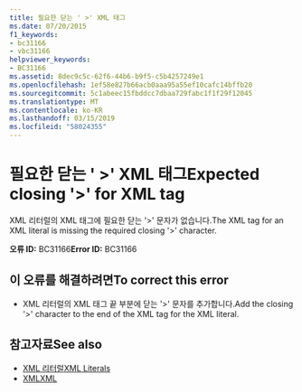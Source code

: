 ```yaml
---
title: 필요한 닫는 ' >' XML 태그
ms.date: 07/20/2015
f1_keywords:
- bc31166
- vbc31166
helpviewer_keywords:
- BC31166
ms.assetid: 8dec9c5c-62f6-44b6-b9f5-c5b4257249e1
ms.openlocfilehash: 1ef58e827b66acb0aaa95a55ef10cafc14bffb20
ms.sourcegitcommit: 5c1abeec15fbddcc7dbaa729fabc1f1f29f12045
ms.translationtype: MT
ms.contentlocale: ko-KR
ms.lasthandoff: 03/15/2019
ms.locfileid: "58024355"
---
```

# <a name="expected-closing--for-xml-tag"></a><span data-ttu-id="b28a0-102">필요한 닫는 ' >' XML 태그</span><span class="sxs-lookup"><span data-stu-id="b28a0-102">Expected closing '>' for XML tag</span></span>
<span data-ttu-id="b28a0-103">XML 리터럴의 XML 태그에 필요한 닫는 '>' 문자가 없습니다.</span><span class="sxs-lookup"><span data-stu-id="b28a0-103">The XML tag for an XML literal is missing the required closing '>' character.</span></span>  
  
 <span data-ttu-id="b28a0-104">**오류 ID:** BC31166</span><span class="sxs-lookup"><span data-stu-id="b28a0-104">**Error ID:** BC31166</span></span>  
  
## <a name="to-correct-this-error"></a><span data-ttu-id="b28a0-105">이 오류를 해결하려면</span><span class="sxs-lookup"><span data-stu-id="b28a0-105">To correct this error</span></span>  
  
-   <span data-ttu-id="b28a0-106">XML 리터럴의 XML 태그 끝 부분에 닫는 '>' 문자를 추가합니다.</span><span class="sxs-lookup"><span data-stu-id="b28a0-106">Add the closing '>' character to the end of the XML tag for the XML literal.</span></span>  
  
## <a name="see-also"></a><span data-ttu-id="b28a0-107">참고자료</span><span class="sxs-lookup"><span data-stu-id="b28a0-107">See also</span></span>

- [<span data-ttu-id="b28a0-108">XML 리터럴</span><span class="sxs-lookup"><span data-stu-id="b28a0-108">XML Literals</span></span>](../../visual-basic/language-reference/xml-literals/index.md)
- [<span data-ttu-id="b28a0-109">XML</span><span class="sxs-lookup"><span data-stu-id="b28a0-109">XML</span></span>](../../visual-basic/programming-guide/language-features/xml/index.md)
